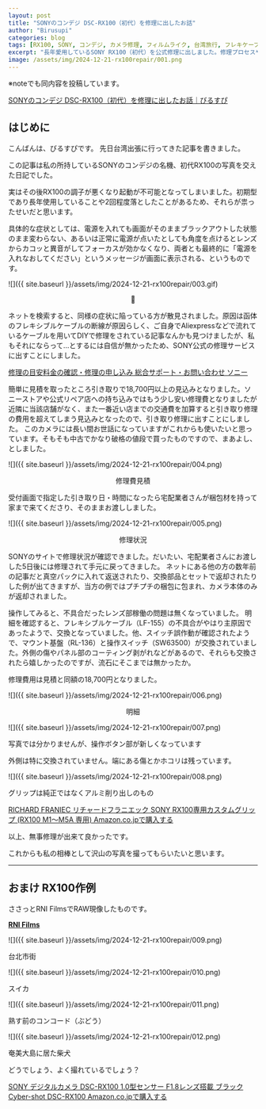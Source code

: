 ```yaml
---
layout: post
title: "SONYのコンデジ DSC-RX100（初代）を修理に出したお話"
author: "Birusupi"
categories: blog
tags: [RX100, SONY, コンデジ, カメラ修理, フィルムライク, 台湾旅行, フレキケーブル, ガジェット, 作例紹介, 写真日記]
excerpt: "長年愛用しているSONY RX100（初代）を公式修理に出しました。修理プロセスや作例を写真付きでレポートします。"
image: /assets/img/2024-12-21-rx100repair/001.png
---
```

※noteでも同内容を投稿しています。

[SONYのコンデジ DSC-RX100（初代）を修理に出したお話｜びるすぴ](https://note.com/vonflume/n/n902cd372b1fc)

## はじめに

こんばんは、びるすぴです。
先日台湾出張に行ってきた記事を書きました。

この記事は私の所持しているSONYのコンデジの名機、初代RX100の写真を交えた日記でした。

実はその後RX100の調子が悪くなり起動が不可能となってしまいました。初期型であり長年使用していることや2回程度落としたことがあるため、それらが祟ったせいだと思います。

具体的な症状としては、電源を入れても画面がそのままブラックアウトした状態のまま変わらない、あるいは正常に電源が点いたとしても角度を点けるとレンズからカコッと異音がしてフォーカスが効かなくなり、両者とも最終的に「電源を入れなおしてください」というメッセージが画面に表示される、というものです。

![]({{ site.baseurl }}/assets/img/2024-12-21-rx100repair/003.gif)
<div style="text-align: center;">🥺</div>

ネットを検索すると、同様の症状に陥っている方が散見されました。原因は函体のフレキシブルケーブルの断線が原因らしく、ご自身でAliexpressなどで流れているケーブルを用いてDIYで修理をされている記事なんかも見つけましたが、私もそれにならって…とするには自信が無かったため、SONY公式の修理サービスに出すことにしました。

[修理の目安料金の確認・修理の申し込み 総合サポート・お問い合わせ ソニー](https://www.sony.jp/support/repair/repair_price_online.html)

簡単に見積を取ったところ引き取りで18,700円以上の見込みとなりました。ソニーストアや公式リペア店への持ち込みではもう少し安い修理費となりましたが近隣に当該店舗がなく、また一番近い店までの交通費を加算すると引き取り修理の費用を超えてしまう見込みとなったので、引き取り修理に出すことにしました。
このカメラには長い間お世話になっていますがこれからも使いたいと思っています。そもそも中古でかなり破格の値段で買ったものですので、まあよし、としました。

![]({{ site.baseurl }}/assets/img/2024-12-21-rx100repair/004.png)
<div style="text-align: center;">修理費見積</div>


受付画面で指定した引き取り日・時間になったら宅配業者さんが梱包材を持って家まで来てくださり、そのままお渡ししました。

![]({{ site.baseurl }}/assets/img/2024-12-21-rx100repair/005.png)
<div style="text-align: center;">修理状況</div>

SONYのサイトで修理状況が確認できました。だいたい、宅配業者さんにお渡しした5日後には修理されて手元に戻ってきました。
ネットにある他の方の数年前の記事だと真空パックに入れて返送されたり、交換部品とセットで返却されたりした例が出てきますが、当方の例ではプチプチの梱包に包まれ、カメラ本体のみが返却されました。

操作してみると、不具合だったレンズ部稼働の問題は無くなっていました。
明細を確認すると、フレキシブルケーブル（LF-155）の不具合がやはり主原因であったようで、交換となっていました。他、スイッチ誤作動が確認されたようで、マウント基盤（RL-136）と操作スイッチ（SW63500）が交換されていました。外側の傷やパネル部のコーティング剥がれなどがあるので、それらも交換されたら嬉しかったのですが、流石にそこまでは無かったか。

修理費用は見積と同額の18,700円となりました。

![]({{ site.baseurl }}/assets/img/2024-12-21-rx100repair/006.png)
<div style="text-align: center;">明細</div>

![]({{ site.baseurl }}/assets/img/2024-12-21-rx100repair/007.png)

写真では分かりませんが、操作ボタン部が新しくなっています

外側は特に交換されていません。端にある傷とかホコリは残っています。

![]({{ site.baseurl }}/assets/img/2024-12-21-rx100repair/008.png)

グリップは純正ではなくアルミ削り出しのもの

[RICHARD FRANIEC リチャードフラニエック SONY RX100専用カスタムグリップ (RX100 M1～M5A 専用) Amazon.co.jpで購入する](https://amzn.to/4fz7Dam)

以上、無事修理が出来て良かったです。

これからも私の相棒として沢山の写真を撮ってもらいたいと思います。

--- 
## おまけ RX100作例

ささっとRNI FilmsでRAW現像したものです。

[**RNI Films**](https://mobile.reallyniceimages.com/)

![]({{ site.baseurl }}/assets/img/2024-12-21-rx100repair/009.png)

台北市街

![]({{ site.baseurl }}/assets/img/2024-12-21-rx100repair/010.png)

スイカ

![]({{ site.baseurl }}/assets/img/2024-12-21-rx100repair/011.png)

熟す前のコンコード（ぶどう）

![]({{ site.baseurl }}/assets/img/2024-12-21-rx100repair/012.png)

奄美大島に居た柴犬

どうでしょう、よく撮れているでしょう？

[SONY デジタルカメラ DSC-RX100 1.0型センサー F1.8レンズ搭載 ブラック Cyber-shot DSC-RX100 Amazon.co.jpで購入する](https://amzn.to/4fjsq1E)